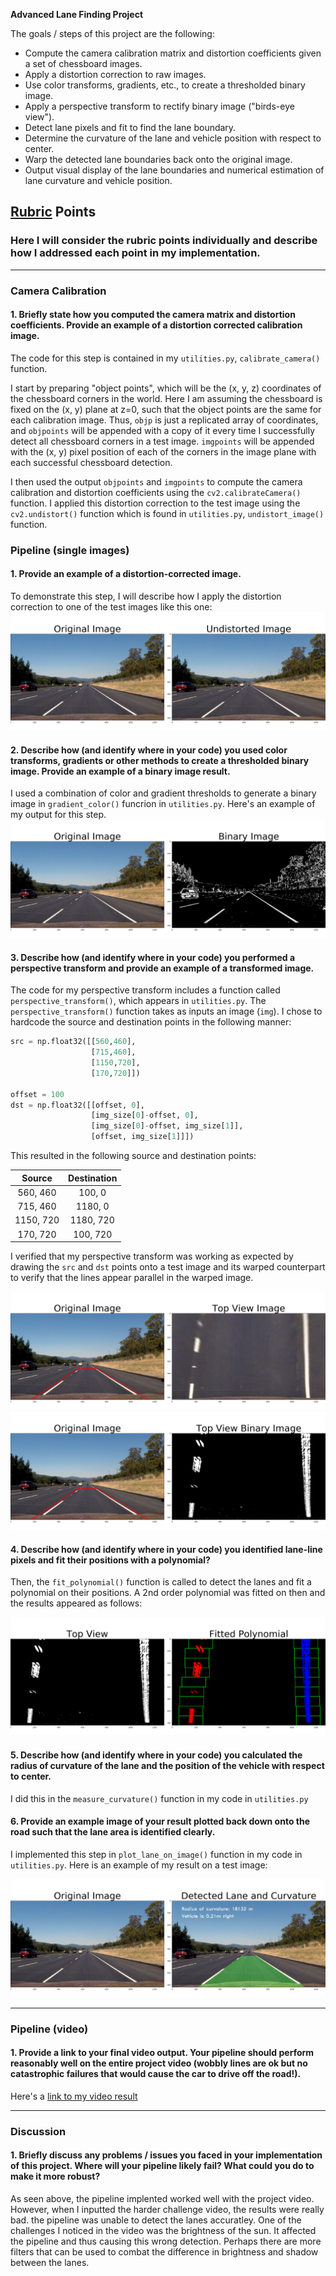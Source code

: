 **Advanced Lane Finding Project**

The goals / steps of this project are the following:

* Compute the camera calibration matrix and distortion coefficients given a set of chessboard images.
* Apply a distortion correction to raw images.
* Use color transforms, gradients, etc., to create a thresholded binary image.
* Apply a perspective transform to rectify binary image ("birds-eye view").
* Detect lane pixels and fit to find the lane boundary.
* Determine the curvature of the lane and vehicle position with respect to center.
* Warp the detected lane boundaries back onto the original image.
* Output visual display of the lane boundaries and numerical estimation of lane curvature and vehicle position.

[//]: # (Image References)

[image1]: ./test_images_output/straight_lines2_undistorted.png "Undistorted"
[image2]: ./test_images_output/straight_lines2_Binary_image.png "Road Binary Example"
[image3]: ./test_images_output/straight_lines2Topview.png "Original Vs Topview Example"
[image4]: ./test_images_output/straight_lines2Topview_binary.png "Topview Vs topview binary Example"
[image5]: ./test_images_output/straight_lines2Topview_polynomial.png "Fitted Polynomial"
[image6]: ./test_images_output/straight_lines2DetectedLane.png "Output"
[video1]: ./test_videos_output/project_video.mp4 "Video"
[video2]: ./test_videos_output/harder_challenge_video.mp4 "Video"

## [Rubric](https://review.udacity.com/#!/rubrics/571/view) Points

### Here I will consider the rubric points individually and describe how I addressed each point in my implementation.  

---

### Camera Calibration

#### 1. Briefly state how you computed the camera matrix and distortion coefficients. Provide an example of a distortion corrected calibration image.

The code for this step is contained in my `utilities.py`, `calibrate_camera()` function.  

I start by preparing "object points", which will be the (x, y, z) coordinates of the chessboard corners in the world. Here I am assuming the chessboard is fixed on the (x, y) plane at z=0, such that the object points are the same for each calibration image.  Thus, `objp` is just a replicated array of coordinates, and `objpoints` will be appended with a copy of it every time I successfully detect all chessboard corners in a test image.  `imgpoints` will be appended with the (x, y) pixel position of each of the corners in the image plane with each successful chessboard detection.  

I then used the output `objpoints` and `imgpoints` to compute the camera calibration and distortion coefficients using the `cv2.calibrateCamera()` function.  I applied this distortion correction to the test image using the `cv2.undistort()` function which is found in `utilities.py`, `undistort_image()` function.

### Pipeline (single images)

#### 1. Provide an example of a distortion-corrected image.

To demonstrate this step, I will describe how I apply the distortion correction to one of the test images like this one:
![alt text][image1]

#### 2. Describe how (and identify where in your code) you used color transforms, gradients or other methods to create a thresholded binary image.  Provide an example of a binary image result.

I used a combination of color and gradient thresholds to generate a binary image in `gradient_color()` funcrion in `utilities.py`.  Here's an example of my output for this step.
![alt text][image2]

#### 3. Describe how (and identify where in your code) you performed a perspective transform and provide an example of a transformed image.

The code for my perspective transform includes a function called `perspective_transform()`, which appears in `utilities.py`. The `perspective_transform()` function takes as inputs an image (`img`). I chose to hardcode the source and destination points in the following manner:

```python
src = np.float32([[560,460],
                  [715,460],
                  [1150,720],
                  [170,720]])

offset = 100
dst = np.float32([[offset, 0],
                  [img_size[0]-offset, 0], 
                  [img_size[0]-offset, img_size[1]], 
                  [offset, img_size[1]]]) 
```

This resulted in the following source and destination points:

| Source        | Destination   | 
|:-------------:|:-------------:| 
| 560, 460      | 100, 0        | 
| 715, 460      | 1180, 0      |
| 1150, 720     | 1180, 720      |
| 170, 720      | 100, 720        |

I verified that my perspective transform was working as expected by drawing the `src` and `dst` points onto a test image and its warped counterpart to verify that the lines appear parallel in the warped image.

![alt text][image3]
![alt text][image4]

#### 4. Describe how (and identify where in your code) you identified lane-line pixels and fit their positions with a polynomial?

Then, the `fit_polynomial()` function is called to detect the lanes and fit a polynomial on their positions. A 2nd order polynomial was fitted on then and the results appeared as follows:

![alt text][image5]

#### 5. Describe how (and identify where in your code) you calculated the radius of curvature of the lane and the position of the vehicle with respect to center.

I did this in the `measure_curvature()` function in my code in `utilities.py`

#### 6. Provide an example image of your result plotted back down onto the road such that the lane area is identified clearly.

I implemented this step in `plot_lane_on_image()` function in my code in `utilities.py`.  Here is an example of my result on a test image:

![alt text][image6]

---

### Pipeline (video)

#### 1. Provide a link to your final video output.  Your pipeline should perform reasonably well on the entire project video (wobbly lines are ok but no catastrophic failures that would cause the car to drive off the road!).

Here's a [link to my video result](./test_videos_output/project_video.mp4)

---

### Discussion

#### 1. Briefly discuss any problems / issues you faced in your implementation of this project.  Where will your pipeline likely fail?  What could you do to make it more robust?

As seen above, the pipeline implented worked well with the project video. However, when I inputted the harder challenge video, the results were really bad. the pipeline was unable to detect the lanes accuratley. One of the challenges I noticed in the video was the brightness of the sun. It affected the pipeline and thus causing this wrong detection. Perhaps there are more filters that can be used to combat the difference in brightness and shadow between the lanes.
